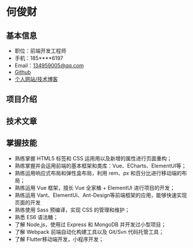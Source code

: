 # 何俊财

## 基本信息
- 职位：前端开发工程师
- 手机：185****6197
- Email：134959005@qq.com
- [Github](https://github.com/Jc-Sir)
- [个人网站/技术博客](https://jc-sir.github.io/)

## 项目介绍



## 技术文章

## 掌握技能
- 熟练掌握 HTML5 标签和 CSS 运⽤用以及新增的属性进⾏页面重构；
- 熟练掌握并会运用前端的基本框架和类库：Vue、ECharts、ElementUI等；
- 熟练运⽤响应式布局和弹性盒布局，利⽤ rem、px 和百分比进行移动端的布局；
- 熟练运⽤ Vue 框架，擅⻓ Vue 全家桶 + ElementUI 进⾏项⽬的开发；
- 熟练运用 Vant、ElementUi、Ant-Design等前端框架的应用，能够快速实现⻚面的开发
- 熟练使⽤ Sass 预编译，实现 CSS 的管理和维护；
- 熟悉 ES6 语法糖；
- 了解 Node,js，使用过 Express 和 MongoDB 并开发过小型项目；
- 了解 Webpack 前端自动化构建工具以及 Git/Svn 代码托管工具；
- 了解 Flutter移动端开发，小程序开发；